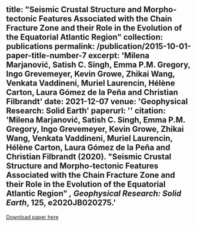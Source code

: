 title: "Seismic Crustal Structure and Morpho-tectonic Features Associated with the Chain Fracture Zone and their Role in the Evolution of the Equatorial Atlantic Region"
collection: publications
permalink: /publication/2015-10-01-paper-title-number-7
excerpt: 'Milena Marjanović, Satish C. Singh, Emma P.M. Gregory, Ingo Grevemeyer, Kevin Growe, Zhikai Wang, Venkata Vaddineni, Muriel Laurencin, Hélène Carton, Laura Gómez de la Peña and Christian Filbrandt'
date: 2021-12-07
venue: 'Geophysical Research: Solid Earth'
paperurl: ''
citation: 'Milena Marjanović, Satish C. Singh, Emma P.M. Gregory, Ingo Grevemeyer, Kevin Growe, Zhikai Wang, Venkata Vaddineni, Muriel Laurencin, Hélène Carton, Laura Gómez de la Peña and Christian Filbrandt (2020). &quot;Seismic Crustal Structure and Morpho-tectonic Features Associated with the Chain Fracture Zone and their Role in the Evolution of the Equatorial Atlantic Region&quot; <i>, Geophysical Research: Solid Earth</i>, 125, e2020JB020275.'
---
[Download paper here](https://agupubs.onlinelibrary.wiley.com/doi/full/10.1029/2020JB020275)
